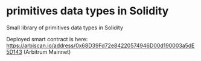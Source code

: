 # primitives data types in Solidity

Small library of primitives data types in Solidity

Deployed smart contract is here: https://arbiscan.io/address/0x68D39Fd72e84220574946D00d190003a5dE5D143
(Arbitrum Mainnet)
